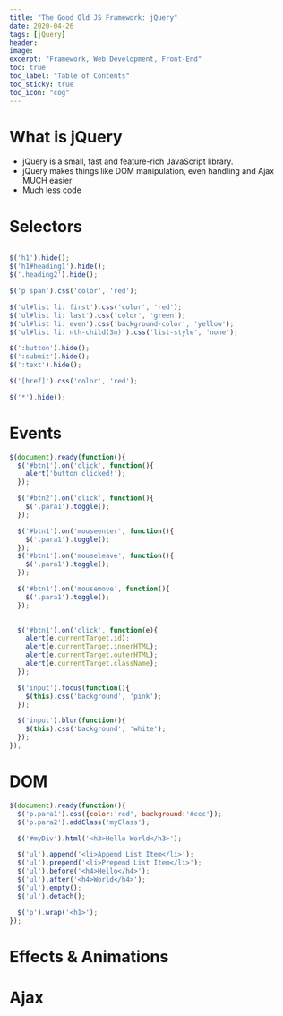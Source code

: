 ```yaml
---
title: "The Good Old JS Framework: jQuery"
date: 2020-04-26
tags: [jQuery]
header:
image:
excerpt: "Framework, Web Development, Front-End"
toc: true
toc_label: "Table of Contents"
toc_sticky: true
toc_icon: "cog"
---
```


# What is jQuery

- jQuery is a small, fast and feature-rich JavaScript library.
- jQuery makes things like DOM manipulation, even handling and Ajax MUCH easier
- Much less code

# Selectors

```javascript

$('h1').hide();
$('h1#heading1').hide();
$('.heading2').hide();

$('p span').css('color', 'red');

$('ul#list li: first').css('color', 'red');
$('ul#list li: last').css('color', 'green');
$('ul#list li: even').css('background-color', 'yellow');
$('ul#list li: nth-child(3n)').css('list-style', 'none');

$(':button').hide();
$(':submit').hide();
$(':text').hide();

$('[href]').css('color', 'red');

$('*').hide();

```

# Events

```javascript
$(document).ready(function(){
  $('#btn1').on('click', function(){
    alert('button clicked!');
  });

  $('#btn2').on('click', function(){
    $('.para1').toggle();
  });

  $('#btn1').on('mouseenter', function(){
    $('.para1').toggle();
  });
  $('#btn1').on('mouseleave', function(){
    $('.para1').toggle();
  });

  $('#btn1').on('mousemove', function(){
    $('.para1').toggle();
  });

  
  $('#btn1').on('click', function(e){
    alert(e.currentTarget.id);
    alert(e.currentTarget.innerHTML);
    alert(e.currentTarget.outerHTML);
    alert(e.currentTarget.className);
  });

  $('input').focus(function(){
    $(this).css('background', 'pink');
  });

  $('input').blur(function(){
    $(this).css('background', 'white');
  });
});
```

# DOM

```javascript
$(document).ready(function(){
  $('p.para1').css({color:'red', background:'#ccc'});
  $('p.para2').addClass('myClass');

  $('#myDiv').html('<h3>Hello World</h3>');

  $('ul').append('<li>Append List Item</li>');
  $('ul').prepend('<li>Prepend List Item</li>');
  $('ul').before('<h4>Hello</h4>');
  $('ul').after('<h4>World</h4>');
  $('ul').empty();
  $('ul').detach();

  $('p').wrap('<h1>');
});
```

# Effects & Animations


# Ajax